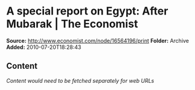# A special report on Egypt: After Mubarak | The Economist

**Source:** http://www.economist.com/node/16564196/print
**Folder:** Archive
**Added:** 2010-07-20T18:28:43




## Content
*Content would need to be fetched separately for web URLs*
